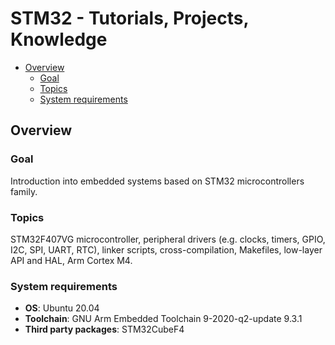 # STM32 - Tutorials, Projects, Knowledge

- [Overview](#overview)
    - [Goal](#goal)
    - [Topics](#topics)
    - [System requirements](#system-requirements)



## Overview


### Goal

Introduction into embedded systems based on STM32 microcontrollers family.


### Topics

STM32F407VG microcontroller, peripheral drivers (e.g. clocks, timers, GPIO,
I2C, SPI, UART, RTC), linker scripts, cross-compilation, Makefiles, 
low-layer API and HAL, Arm Cortex M4.


### System requirements

* **OS**: Ubuntu 20.04
* **Toolchain**: GNU Arm Embedded Toolchain 9-2020-q2-update 9.3.1
* **Third party packages**: STM32CubeF4

